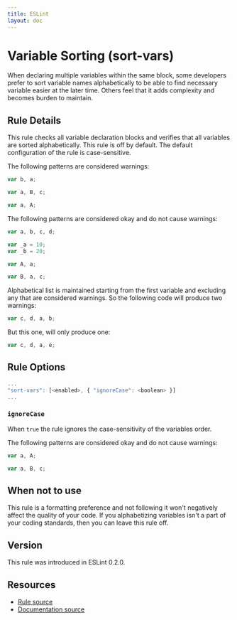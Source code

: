 ```yaml
---
title: ESLint
layout: doc
---
```

<!-- Note: No pull requests accepted for this file. See README.md in the root directory for details. -->
# Variable Sorting (sort-vars)

When declaring multiple variables within the same block, some developers prefer to sort variable names alphabetically to be able to find necessary variable easier at the later time. Others feel that it adds complexity and becomes burden to maintain.

## Rule Details

This rule checks all variable declaration blocks and verifies that all variables are sorted alphabetically. This rule is off by default.
The default configuration of the rule is case-sensitive.

The following patterns are considered warnings:

```js
var b, a;

var a, B, c;

var a, A;
```

The following patterns are considered okay and do not cause warnings:

```js
var a, b, c, d;

var _a = 10;
var _b = 20;

var A, a;

var B, a, c;
```

Alphabetical list is maintained starting from the first variable and excluding any that are considered warnings. So the following code will produce two warnings:

```js
var c, d, a, b;
```

But this one, will only produce one:

```js
var c, d, a, e;
```

## Rule Options

```js
...
"sort-vars": [<enabled>, { "ignoreCase": <boolean> }]
...
```

### `ignoreCase`

When `true` the rule ignores the case-sensitivity of the variables order.

The following patterns are considered okay and do not cause warnings:

```js
var a, A;

var a, B, c;
```

## When not to use

This rule is a formatting preference and not following it won't negatively affect the quality of your code. If you alphabetizing variables isn't a part of your coding standards, then you can leave this rule off.

## Version

This rule was introduced in ESLint 0.2.0.

## Resources

* [Rule source](https://github.com/eslint/eslint/tree/master/lib/rules/sort-vars.js)
* [Documentation source](https://github.com/eslint/eslint/tree/master/docs/rules/sort-vars.md)
